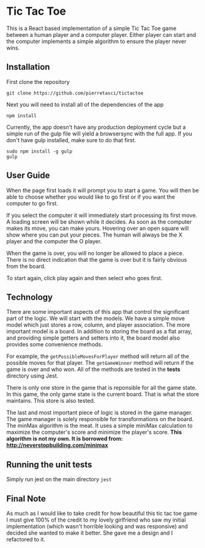 # Tic Tac Toe
This is a React based implementation of a simple Tic Tac Toe game between a human player and a computer player. Either player can start and the computer implements a simple algorithm to ensure the player never wins. 

## Installation
First clone the repository
```
git clone https://github.com/pierretasci/tictactoe
```
Next you will need to install all of the dependencies of the app
```
npm install
```
Currently, the app doesn't have any production deployment cycle but a simple run of the gulp file will yield a browsersync with the full app. If you don't have gulp installed, make sure to do that first.
```
sudo npm install -g gulp
gulp
```

## User Guide
When the page first loads it will prompt you to start a game. You will then be able to choose whether you would like to go first or if you want the computer to go first.

If you select the computer it will immediately start processing its first move. A loading screen will be shown while it decides. As soon as the computer makes its move, you can make yours. Hovering over an open square will show where you can put your pieces. The human will always be the X player and the computer the O player. 

When the game is over, you will no longer be allowed to place a piece. There is no direct indication that the game is over but it is fairly obvious from the board. 

To start again, click play again and then select who goes first.

## Technology
There are some important aspects of this app that control the significant part of the logic. We will start with the models. We have a simple move model which just stores a row, column, and player association. The more important model is a board. In addition to storing the board as a flat array, and providing simple getters and setters into it, the board model also provides some convenience methods. 

For example, the ```getPossibleMovesForPlayer``` method will return all of the possible moves for that player. The ```getGameWinner``` method will return if the game is over and who won. All of the methods are tested in the __tests__ directory using Jest.

There is only one store in the game that is reponsible for all the game state. In this game, the only game state is the current board. That is what the store maintains. This store is also tested.

The last and most important piece of logic is stored in the game manager. The game manager is solely responsible for transformations on the board. The minMax algorithm is the meat. It uses a simple miniMax calculation to maximize the computer's score and minimize the player's score. 
**This algorithm is not my own. It is borrowed from: http://neverstopbuilding.com/minimax**

## Running the unit tests
Simply run jest on the main directory
```jest```

## Final Note
As much as I would like to take credit for how beautiful this tic tac toe game I must give 100% of the credit to my lovely girlfriend who saw my initial implementation (which wasn't horrible looking and was responsive) and decided she wanted to make it better. She gave me a design and I refactored to it.
